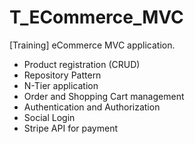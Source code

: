 # T_ECommerce_MVC

[Training] eCommerce MVC application.

- Product registration (CRUD)
- Repository Pattern
- N-Tier application
- Order and Shopping Cart management
- Authentication and Authorization
- Social Login
- Stripe API for payment

